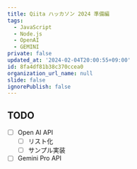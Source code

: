 ```yaml
---
title: Qiita ハッカソン 2024 準備編
tags:
  - JavaScript
  - Node.js
  - OpenAI
  - GEMINI
private: false
updated_at: '2024-02-04T20:00:55+09:00'
id: 8fa4df81b38c370ccea0
organization_url_name: null
slide: false
ignorePublish: false
---
```


## TODO

- [ ] Open AI API 
  - [ ] リスト化
  - [ ] サンプル実装
- [ ] Gemini Pro API
